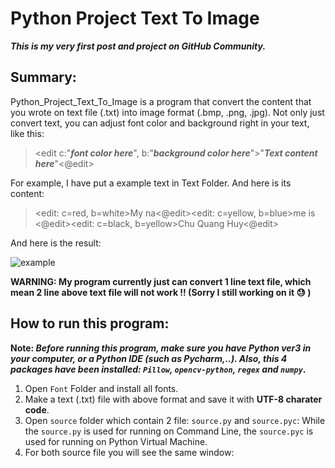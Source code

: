 # Python Project Text To Image
**_This is my very first post and project on GitHub Community._**	

## Summary:
Python_Project_Text_To_Image is a program that convert the content that you wrote on text file (.txt) into image format (.bmp, .png, .jpg). Not only just convert text, you can adjust font color and background right in your text, like this:

> <edit c:"**_font color here_**", b:"**_background color here_**">"**_Text content here_**"<@edit>

For example, I have put a example text in Text Folder. And here is its content: 

> <edit: c=red, b=white>My na<@edit><edit: c=yellow, b=blue>me is <@edit><edit: c=black, b=yellow>Chu Quang Huy<@edit>

And here is the result:

![example](https://github.com/CQHofsns/Python_Project_Text_To_Image/blob/master/For%20README.md/result.png)

**WARNING: My program currently just can convert 1 line text file, which mean 2 line above text file will not work !! (Sorry I still working on it  :sweat: )**

## How to run this program:
**Note: _Before running this program, make sure you have Python ver3 in your computer, or a Python IDE (such as Pycharm,..). Also, this 4 packages have been installed: `Pillow`, `opencv-python`, `regex` and `numpy`_.**

1. Open `Font` Folder and install all fonts.
2. Make a text (.txt) file with above format and save it with **UTF-8 charater code**.
3. Open `source` folder which contain 2 file: `source.py` and `source.pyc`: While the `source.py` is used for running on Command Line, the `source.pyc` is used for running on Python Virtual Machine.
4. For both source file you will see the same window:



